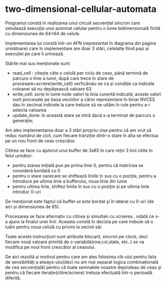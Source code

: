 # two-dimensional-cellular-automata
Programul constă în realizarea unui circuit secvențial sincron care simulează execuția unui automat celular pentru o lume bidimensională finită cu dimensiunea de 64×64 de celule.

Implementarea lui constă într-un AFN (reprezentat în diagrama din pagina următoare) care în implementare are doar 3 stări, celelalte fiind pași ai execuției pe care îi urmează.

Stările mai sus menționate sunt:
- read_cell : citește câte o celulă per ciclu de ceas, până termină de parcurs o linie a lumii, după care trece în stare de procesare+scriere(write_cell) verficându-se ca și condiție ca indicele coloanei să nu depășească valoare 63
- write_cell: scrie în lume noile valori la linia curentă indicată; aceste valori sunt procesate pe baza vecinilor a căror reprezentare în binar NVCES dau în zecimal indicele la care trebuie să ne uităm în rule pentru a-i selecta valoarea
- update_done: în această stare se intră dacă s-a terminat de parcurs o generație;

Am ales implementarea doar a 3 stări propriu-zise pentru că am vrut să reduc numărul de cicli, cum fiecare tranziție dintr-o stare în alta se efectua pe un nou front de ceas crescător.

Citirea se face cu ajutorul unui buffer de 3x65 în care rețin 3 linii citite în felul următor:
- pentru starea inițială pun pe prima linie 0, pentru că matricea se consideră bordată cu 0
- pentru o stare oarecare se shiftează liniile în sus cu o poziție, pentru a întroduce pe ultima linie a bufferului, noua linie din lume
- pentru ultima linie, shiftez liniile în sus cu o poziție și pe ultima linie introduc 0-uri

De menționat este faptul că buffer-ul este bordat și în lateral cu 0-uri (de aici și dimensiunea de 65).

Procesarea se face alternativ cu citirea și simultan cu scrierea , odată ce s-a ajuns la finalul unei linii. Aceasta constă în decizia pe care trebuie să o luăm pentru noua celulă cu privire la vecinii săi:

Toate aceste instrucțiuni sunt atribuite blocant, sincron pe clock, deci fiecare nouă valoare primită de o variabilă(row,col,state, etc..) se va modifica pe noul front crescător al ceasului.

De aici rezultă și motivul pentru care am ales folosirea clk-ului pentru lista de sensibilități a always-ului(deci nu am mai separat logica combinațională de cea secvențială) pentru că toate semnalele noastre depindeau de ceas și pentru că fiecare iterație(citire/scriere) trebuia efectuată într-o perioadă diferită.
